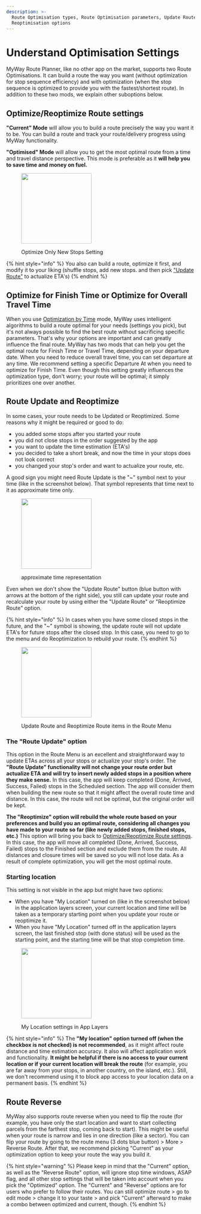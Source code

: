 ```yaml
---
description: >-
  Route Optimisation types, Route Optimisation parameters, Update Route and
  Reoptimisation options
---
```


# Understand Optimisation Settings

MyWay Route Planner, like no other app on the market, supports two Route Optimisations. It can build a route the way you want (without optimization for stop sequence efficiency) and with optimization (when the stop sequence is optimized to provide you with the fastest/shortest route). In addition to these two mods, we explain other suboptions below.

## Optimize/Reoptimize Route settings

**"Current" Mode** will allow you to build a route precisely the way you want it to be. You can build a route and track your route/delivery progress using MyWay functionality.&#x20;

**"Optimised" Mode** will allow you to get the most optimal route from a time and travel distance perspective. This mode is preferable as it **will help you to save time and money on fuel.**

<figure><img src="../.gitbook/assets/7BED01AC-A777-44AC-A05A-71EE5F247974.PNG" alt="" width="188"><figcaption><p>Optimize Only New Stops Setting</p></figcaption></figure>

{% hint style="info" %}
You also can build a route, optimize it first, and modify it to your liking (shuffle stops, add new stops. and then pick ["Update Route"](understand-optimisation-settings.md#route-update-and-reoptimize) to actualize ETA's)
{% endhint %}

## Optimize for Finish Time or Optimize for Overall Travel Time

When you use [Optimization by Time](how-to-use-myway-route-planner.md#optimization-mode) mode, MyWay uses intelligent algorithms to build a route optimal for your needs (settings you pick), but it's not always possible to find the best route without sacrificing specific parameters. That's why your options are important and can greatly influence the final route.  MyWay has two mods that can help you get the optimal route for Finish Time or Travel Time, depending on your departure date. When you need to reduce overall travel time, you can set departure at any time. We recommend setting a specific Departure At when you need to optimize for Finish Time. Even though this setting greatly influences the optimization type, don't worry; your route will be optimal; it simply prioritizes one over another.

## Route Update and Reoptimize

In some cases, your route needs to be Updated or Reoptimized. Some reasons why it might be required or good to do:

* you added some stops after you started your route&#x20;
* you did not close stops in the order suggested by the app
* you want to update the time estimation (ETA's)
* you decided to take a short break, and now the time in your stops does not look correct
* you changed your stop's order and want to actualize your route, etc.

A good sign you might need Route Update is the "\~" symbol next to your time (like in the screenshot below). That symbol represents that time next to it as approximate time only.

<figure><img src="../.gitbook/assets/C15490D0-420A-4733-9608-977AC03C1B05.JPG" alt="" width="188"><figcaption><p>approximate time representation</p></figcaption></figure>

Even when we don't show the "Update Route" button (blue button with arrows at the bottom of the right side), you still can update your route and recalculate your route by using either the "Update Route" or "Reoptimize Route" option.

{% hint style="info" %}
In cases when you have some closed stops in the future, and the "\~" symbol is showing, the update route will not update ETA's for future stops after the closed stop. In this case, you need to go to the menu and do Reoptimization to rebuild your route.
{% endhint %}

<figure><img src="../.gitbook/assets/IMG_AF5C79F8D87B-1.jpeg" alt="" width="188"><figcaption><p>Update Route and Reoptimize Route items in the Route Menu</p></figcaption></figure>

### **The "Route Update" option**

This option in the Route Menu is an excellent and straightforward way to update ETAs across all your stops or actualize your stop's order. The **"Route Update" functionality will not change your route order but actualize ETA and will try to insert newly added stops in a position where they make sense.** In this case, the app will keep completed (Done, Arrived, Success, Failed) stops in the Scheduled section. The app will consider them when building the new route so that it might affect the overall route time and distance. In this case, the route will not be optimal, but the original order will be kept.

**The "Reoptimize" option will rebuild the whole route based on your preferences and build you an optimal route, considering all changes you have made to your route so far (like newly added stops, finished stops, etc.)** This option will bring you back to [Optimize/Reoptimize Route settings](understand-optimisation-settings.md#optimize-reoptimize-route-settings). In this case, the app will move all completed (Done, Arrived, Success, Failed) stops to the Finished section and exclude them from the route. All distances and closure times will be saved so you will not lose data. As a result of complete optimization, you will get the most optimal route.

### Starting location

This setting is not visible in the app but might have two options:&#x20;

* When you have "My Location" turned on (like in the screenshot below) in the application layers screen, your current location and time will be taken as a temporary starting point when you update your route or reoptimize it.
* When you have "My Location" turned off in the application layers screen, the last finished stop (with done status) will be used as the starting point, and the starting time will be that stop completion time.

<figure><img src="../.gitbook/assets/DE6D4CA8-762B-4D0F-B659-28AE19C00EEF.PNG" alt="" width="188"><figcaption><p>My Location settings in App Layers</p></figcaption></figure>

{% hint style="info" %}
The **"My location" option turned off (when the checkbox is not checked) is not recommended**, as it might affect route distance and time estimation accuracy. It also will affect application work and functionality. **It might be helpful if there is no access to your current location or if your current location will break the route** (for example, you are far away from your stops, in another country, on the island, etc.). Still, we don't recommend using it to block app access to your location data on a permanent basis.
{% endhint %}

## Route Reverse

MyWay also supports route reverse when you need to flip the route (for example, you have only the start location and want to start collecting parcels from the farthest stop, coming back to start). This might be useful when your route is narrow and lies in one direction (like a sector). You can flip your route by going to the route menu (3 dots blue button) > More > Reverse Route. After that, we recommend picking "Current" as your optimization option to keep your route the way you build it.

{% hint style="warning" %}
Please keep in mind that the "Current" option, as well as the "Reverse Route" option, will ignore stop time windows, ASAP flag, and all other stop settings that will be taken into account when you pick the "Optimized" option. The "Current" and "Reverse" options are for users who prefer to follow their routes. You can still optimize route > go to edit mode > change it to your taste > and pick "Current" afterward to make a combo between optimized and current, though.
{% endhint %}
